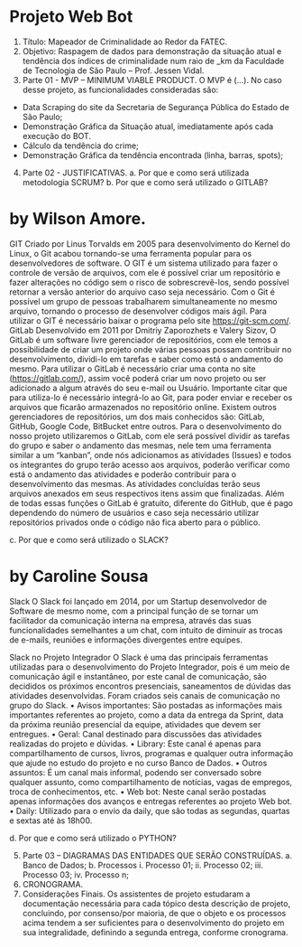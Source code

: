 # Projeto Web Bot
1.	Título: Mapeador de Criminalidade ao Redor da FATEC.
2.	Objetivo: Raspagem de dados para demonstração da situação atual e tendência dos índices de criminalidade num raio de _km da Faculdade de Tecnologia de São Paulo – Prof. Jessen Vidal.
3.	Parte 01 - MVP – MINIMUM VIABLE PRODUCT.
O MVP é (...).
No caso desse projeto, as funcionalidades consideradas são:
- Data Scraping do site da Secretaria de Segurança Pública do Estado de São Paulo;
- Demonstração Gráfica da Situação atual, imediatamente após cada execução do BOT.
- Cálculo da tendência do crime;
- Demonstração Gráfica da tendência encontrada (linha, barras, spots);
4.	Parte 02 - JUSTIFICATIVAS.
a.	Por que e como será utilizada metodologia SCRUM?
b.	Por que e como será utilizado o GITLAB?
# by Wilson Amore.
GIT
Criado por Linus Torvalds em 2005 para desenvolvimento do Kernel do Linux, o Git acabou tornando-se uma ferramenta popular para os desenvolvedores de software.
O GIT é um sistema utilizado para fazer o controle de versão de arquivos, com ele é possível criar um repositório e fazer alterações no código sem o risco de sobrescrevê-los, sendo possível retornar a versão anterior do arquivo caso seja necessário. Com o Git é possível um grupo de pessoas trabalharem simultaneamente no mesmo arquivo, tornando o processo de desenvolver códigos mais ágil. Para utilizar o GIT é necessário baixar o programa pelo site https://git-scm.com/.
GitLab
Desenvolvido em 2011 por Dmitriy Zaporozhets e Valery Sizov, O GitLab é um software livre gerenciador de repositórios, com ele temos a possibilidade de criar um projeto onde várias pessoas possam contribuir no desenvolvimento, dividi-lo em tarefas e saber como está o andamento do mesmo. Para utilizar o GitLab é necessário criar uma conta no site (https://gitlab.com/), assim você poderá criar um novo projeto ou ser adicionado a algum através do seu e-mail ou Usuário. Importante citar que para utiliza-lo é necessário integrá-lo ao Git, para poder enviar e receber os arquivos que ficarão armazenados no repositório online. Existem outros gerenciadores de repositórios, um dos mais conhecidos são: GitLab, GitHub, Google Code, BitBucket entre outros.
Para o desenvolvimento do nosso projeto utilizaremos o GitLab, com ele será possível dividir as tarefas do grupo e saber o andamento das mesmas, nele tem uma ferramenta similar a um “kanban”, onde nós adicionamos as atividades (Issues) e todos os integrantes do grupo terão acesso aos arquivos, poderão verificar como está o andamento das atividades e poderão contribuir para o desenvolvimento das mesmas. As atividades concluídas terão seus arquivos anexados em seus respectivos itens assim que finalizadas. Além de todas essas funções o GitLab é gratuito, diferente do GitHub, que é pago dependendo do número de usuários e caso seja necessário utilizar repositórios privados onde o código não fica aberto para o público.

c.	Por que e como será utilizado o SLACK?

# by Caroline Sousa

Slack
O Slack foi lançado em 2014, por um Startup desenvolvedor de Software de mesmo nome, com a principal função de se tornar um facilitador da comunicação interna na empresa, através das suas funcionalidades semelhantes a um chat, com intuito de diminuir as trocas de e-mails, reuniões e informações divergentes entre equipes. 

Slack no Projeto Integrador
O Slack é uma das principais ferramentas utilizadas para o desenvolvimento do Projeto Integrador, pois é um meio de comunicação ágil e instantâneo, por este canal de comunicação, são decididos os próximos encontros presenciais, saneamentos de dúvidas das atividades desenvolvidas. Foram criados seis canais de comunicação no grupo do Slack.
•	Avisos importantes: São postadas as informações mais importantes referentes ao projeto, como a data da entrega da Sprint, data da próxima reunião presencial da equipe, atividades que devem ser entregues.
•	Geral: Canal destinado para discussões das atividades realizadas do projeto e dúvidas.
•	Library: Este canal é apenas para compartilhamento de cursos, livros, programas e qualquer outra informação que ajude no estudo do projeto e no curso Banco de Dados.
•	Outros assuntos: É um canal mais informal, podendo ser conversado sobre qualquer assunto, como compartilhamento de notícias, vagas de empregos, troca de conhecimentos, etc. 
•	Web bot: Neste canal serão postadas apenas informações dos avanços e entregas referentes ao projeto Web bot.
•	Daily: Utilizado para o envio da daily, que são todas as segundas, quartas e sextas até às 18h00.


d.	Por que e como será utilizado o PYTHON?

5.	Parte 03 – DIAGRAMAS DAS ENTIDADES QUE SERÃO CONSTRUÍDAS.
a.	Banco de Dados;
b.	Processos
i.	Processo 01;
ii.	Processo 02;
iii.	Processo 03;
iv.	Processo n;
6.	CRONOGRAMA.
7.	Considerações Finais.
Os assistentes de projeto estudaram a documentação necessária para cada tópico desta descrição de projeto, concluindo, por consenso/por maioria, de que o objeto e os processos acima tendem a ser suficientes para o desenvolvimento do projeto em sua integralidade, definindo a segunda entrega, conforme cronograma.

